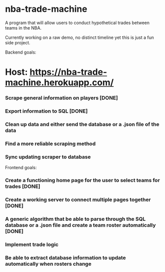 # nba-trade-machine
A program that will allow users to conduct hypothetical trades between teams in the NBA.

Currently working on a raw demo, no distinct timeline yet this is just a fun side project.

Backend goals:

# Host: https://nba-trade-machine.herokuapp.com/

### Scrape general information on players [DONE]

### Export information to SQL [DONE]

### Clean up data and either send the database or a .json file of the data

### Find a more reliable scraping method

### Sync updating scraper to database

Frontend goals:

### Create a functioning home page for the user to select teams for trades [DONE]

### Create a working server to connect multiple pages together [DONE]

### A generic algorithm that be able to parse through the SQL database or a .json file and create a team roster automatically [DONE]

### Implement trade logic

### Be able to extract database information to update automatically when rosters change

